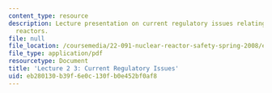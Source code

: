 ```yaml
---
content_type: resource
description: Lecture presentation on current regulatory issues relating to nuclear
  reactors.
file: null
file_location: /coursemedia/22-091-nuclear-reactor-safety-spring-2008/eb280130b39f6e0c130fb0e452bf0af8_MIT22_091S08_lec24_1.pdf
file_type: application/pdf
resourcetype: Document
title: 'Lecture 2 3: Current Regulatory Issues'
uid: eb280130-b39f-6e0c-130f-b0e452bf0af8
---
```

